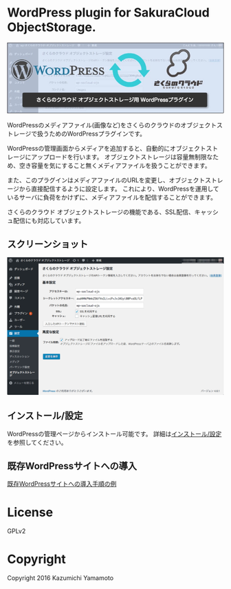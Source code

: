 # WordPress plugin for SakuraCloud ObjectStorage.

![eye-catch.jpg](docs/images/eye-catch.jpg)

WordPressのメディアファイル(画像など)をさくらのクラウドのオブジェクトストレージで扱うためのWordPressプラグインです。

WordPressの管理画面からメディアを追加すると、自動的にオブジェクトストレージにアップロードを行います。
オブジェクトストレージは容量無制限なため、空き容量を気にすること無くメディアファイルを扱うことができます。

また、このプラグインはメディアファイルのURLを変更し、オブジェクトストレージから直接配信するように設定します。
これにより、WordPressを運用しているサーバに負荷をかけずに、メディアファイルを配信することができます。

さくらのクラウド オブジェクトストレージの機能である、SSL配信、キャッシュ配信にも対応しています。

## スクリーンショット

![screenshot-1.png](screenshot-1.png)


## インストール/設定

WordPressの管理ページからインストール可能です。
詳細は[インストール/設定](docs/README.md)を参照してください。

## 既存WordPressサイトへの導入

[既存WordPressサイトへの導入手順の例](Migration.md)


# License

GPLv2

# Copyright

Copyright 2016 Kazumichi Yamamoto
